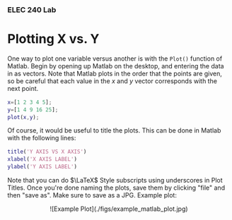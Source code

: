 ### ELEC 240 Lab 

# Plotting X vs. Y 

One way to plot one variable versus another is with the `Plot()` function of
Matlab. Begin by opening up Matlab on the desktop, and entering the data in as
vectors. Note that Matlab plots in the order that the points are given, so be
careful that each value in the $x$ and $y$ vector corresponds with the next
point. 

```matlab 
x=[1 2 3 4 5]; 
y=[1 4 9 16 25];
plot(x,y);
``` 

Of course, it would be useful to title the plots. This can be
done in Matlab with the following lines:  
```matlab 
title('Y AXIS VS X AXIS')
xlabel('X AXIS LABEL') 
ylabel('Y AXIS LABEL')
```  

Note that you can do $\LaTeX$ Style subscripts using underscores in Plot
Titles.  Once you're done naming the plots, save them by clicking "file" and
then "save as". Make sure to save as a JPG. Example plot:  

<center>
![Example Plot](./figs/example_matlab_plot.jpg)
</center>

